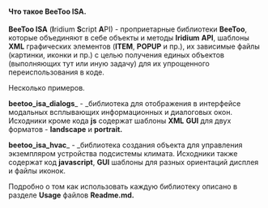#### Что такое BeeToo ISA.

**BeeToo ISA** \(**I**ridium **S**cript **A**PI\) - проприетарные библиотеки **BeeToo**, которые объединяют в себе объекты и методы **Iridium** **API**, шаблоны **XML** графических элементов \(**ITEM**, **POPUP** и пр.\), их зависимые файлы \(картинки, иконки и пр.\) с целью получения единых объектов \(выполняющих тут или иную задачу\) для их упрощенного переиспользования в коде.

Несколько примеров.

**beetoo\_isa\_dialogs**_ - _библиотека для отображения в интерфейсе модальных всплывающих информационных и диалоговых окон. Исходники кроме кода **js** содержат шаблоны **XML** **GUI** для двух форматов - **landscape** и **portrait.**

**beetoo\_isa\_hvac**_ - _библиотека создания объекта для управления экземпляром устройства подсистемы климата. Исходники также содержат код **javascript**, **GUI** шаблоны для разных ориентаций дисплея и файлы иконок.   
  
Подробно о том как использовать каждую библиотеку описано в разделе **Usage** файлов **Readme.md.**

